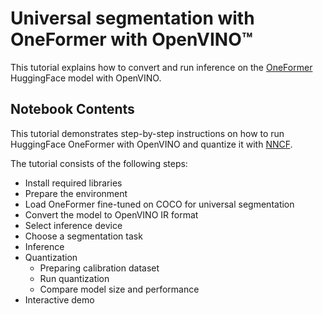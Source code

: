 # Universal segmentation with OneFormer with OpenVINO™


This tutorial explains how to convert and run inference on the [OneFormer](https://huggingface.co/docs/transformers/model_doc/oneformer) HuggingFace model with OpenVINO.


## Notebook Contents

This tutorial demonstrates step-by-step instructions on how to run HuggingFace OneFormer with OpenVINO and quantize it with [NNCF](https://github.com/openvinotoolkit/nncf/).

The tutorial consists of the following steps:
- Install required libraries
- Prepare the environment
- Load OneFormer fine-tuned on COCO for universal segmentation
- Convert the model to OpenVINO IR format
- Select inference device
- Choose a segmentation task
- Inference
- Quantization
  - Preparing calibration dataset
  - Run quantization
  - Compare model size and performance
- Interactive demo